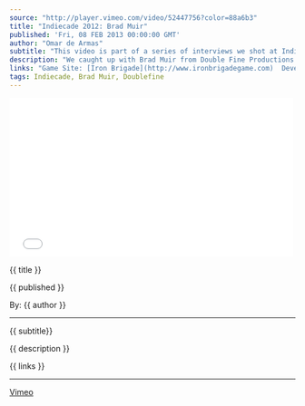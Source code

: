 ```yaml
---
source: "http://player.vimeo.com/video/52447756?color=88a6b3"
title: "Indiecade 2012: Brad Muir"
published: 'Fri, 08 FEB 2013 00:00:00 GMT'
author: "Omar de Armas"
subtitle: "This video is part of a series of interviews we shot at IndieCade 2012."
description: "We caught up with Brad Muir from Double Fine Productions after he moderated the FTL panel to talk about Kinect Party, Kleenex testing, leadership roles, and polar bears that ride giant armor plated tigers? The first part of this action packed interview is about how heart ache and sense of progression make FTL such an awesome game. Then, Brad enlightens us about what's currently happening at Double Fine as well as the studio's transition from being a traditional developer with one large working title to having a series of smaller teams that all work on different titles."
links: "Game Site: [Iron Brigade](http://www.ironbrigadegame.com)  Developer: [Doublefine](http://www.doublefine.com)  If you want to find out more about IndieCade you can go here!  [Indiecade](http://www.indiecade.com)"
tags: Indiecade, Brad Muir, Doublefine
---
```


<div class="vid_container">
  <iframe src={{ source }} width="500" height="281" frameborder="0" webkitAllowFullScreen mozallowfullscreen allowFullScreen></iframe>
</div>

<p class='postTitle'>{{ title }}</p>
<p class='postPublished'>{{ published }}</p>
<p class='postAuthor'>By: {{ author }}</p>
<hr>
{{ subtitle}}  
  
{{ description }}  
  
{{ links }}  
  
- - -
[Vimeo](www.vimeo.com/indestructibleart)